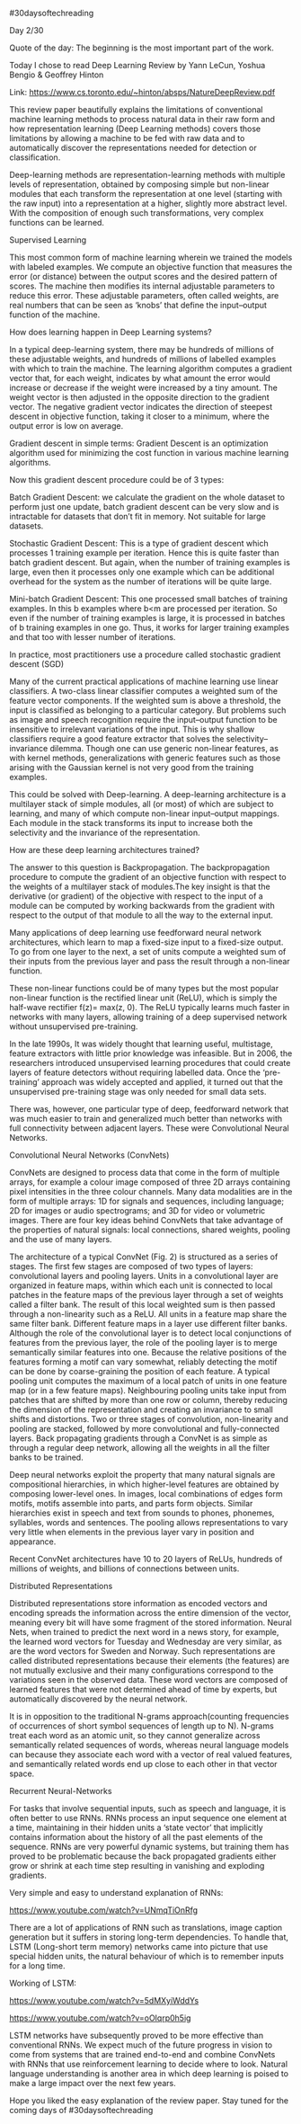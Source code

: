 #30daysoftechreading

Day 2/30

Quote of the day: The beginning is the most important part of the work.

Today I chose to read Deep Learning Review by Yann LeCun, Yoshua Bengio & Geoffrey Hinton

Link: https://www.cs.toronto.edu/~hinton/absps/NatureDeepReview.pdf 

This review paper beautifully explains the limitations of conventional machine learning methods to process natural data in their raw form and how representation learning (Deep Learning methods) covers those limitations by allowing a machine to be fed with raw data and to automatically discover the representations needed for detection or classification. 

Deep-learning methods are representation-learning methods with multiple levels of representation, obtained by composing simple but non-linear modules that each transform the representation at one level (starting with the raw input) into a representation at a higher, slightly more abstract level. With the composition of enough such transformations, very complex functions can be learned.

Supervised Learning

This most common form of machine learning wherein we trained the models with labeled examples. We compute an objective function that measures the error (or distance) between the output scores and the desired pattern of scores. The machine then modifies its internal adjustable parameters to reduce this error. These adjustable parameters, often called weights, are real numbers that can be seen as ‘knobs’ that define the input–output function of the machine. 

How does learning happen in Deep Learning systems?

In a typical deep-learning system, there may be hundreds of millions of these adjustable weights, and hundreds of millions of labelled examples with which to train the machine. The learning algorithm computes a gradient vector that, for each weight, indicates by what amount the error would increase or decrease if the weight were increased by a tiny amount. The weight vector is then adjusted in the opposite direction to the gradient vector. The negative gradient vector indicates the direction of steepest descent in objective function, taking it closer to a minimum, where the output error is low on average.

Gradient descent in simple terms: Gradient Descent is an optimization algorithm used for minimizing the cost function in various machine learning algorithms.

Now this gradient descent procedure could be of 3 types:

Batch Gradient Descent: we calculate the gradient on the whole dataset to perform just one update, batch gradient descent can be very slow and is intractable for datasets that don’t fit in memory. Not suitable for large datasets.

Stochastic Gradient Descent: This is a type of gradient descent which processes 1 training example per iteration. Hence this is quite faster than batch gradient descent. But again, when the number of training examples is large, even then it processes only one example which can be additional overhead for the system as the number of iterations will be quite large.

Mini-batch Gradient Descent: This one processed small batches of training examples. In this b examples where b<m are processed per iteration. So even if the number of training examples is large, it is processed in batches of b training examples in one go. Thus, it works for larger training examples and that too with lesser number of iterations.

In practice, most practitioners use a procedure called stochastic gradient descent (SGD)

Many of the current practical applications of machine learning use linear classifiers. A two-class linear classifier computes a weighted sum of the feature vector components. If the weighted sum is above a threshold, the input is classified as belonging to a particular category. But problems such as image and speech recognition require the input–output function to be insensitive to irrelevant variations of the input. This is why shallow classifiers require a good feature extractor that solves the selectivity–invariance dilemma. Though one can use generic non-linear features, as with kernel methods, generalizations with generic features such as those arising with the Gaussian kernel is not very good from the training examples. 

This could be solved with Deep-learning. A deep-learning architecture is a multilayer stack of simple modules, all (or most) of which are subject to learning, and many of which compute non-linear input–output mappings. Each module in the stack transforms its input to increase both the selectivity and the invariance of the representation.

How are these deep learning architectures trained?

The answer to this question is Backpropagation. The backpropagation procedure to compute the gradient of an objective function with respect to the weights of a multilayer stack of modules.The key insight is that the derivative (or gradient) of the objective with respect to the input of a module can be computed by working backwards from the gradient with respect to the output of that module to all the way to the external input.

Many applications of deep learning use feedforward neural network architectures, which learn to map a fixed-size input to a fixed-size output. To go from one layer to the next, a set of units compute a weighted sum of their inputs from the previous layer and pass the result through a non-linear function.

These non-linear functions could be of many types but the most popular non-linear function is the rectified linear unit (ReLU), which is simply the half-wave rectifier f(z)= max(z, 0). The ReLU typically learns much faster in networks with many layers, allowing training of a deep supervised network without unsupervised pre-training.

In the late 1990s, It was widely thought that learning useful, multistage, feature extractors with little prior knowledge was infeasible. But in 2006, the researchers introduced unsupervised learning procedures that could create layers of feature detectors without requiring labelled data. Once the ‘pre-training’ approach was widely accepted and applied, it turned out that the unsupervised pre-training stage was only needed for small data sets. 

There was, however, one particular type of deep, feedforward network that was much easier to train and generalized much better than networks with full connectivity between adjacent layers. These were Convolutional Neural Networks.

Convolutional Neural Networks (ConvNets)

ConvNets are designed to process data that come in the form of multiple arrays, for example a colour image composed of three 2D arrays containing pixel intensities in the three colour channels. Many data modalities are in the form of multiple arrays: 1D for signals and sequences, including language; 2D for images or audio spectrograms; and 3D for video or volumetric images. There are four key ideas behind ConvNets that take advantage of the properties of natural signals: local connections, shared weights, pooling and the use of many layers. 

The architecture of a typical ConvNet (Fig. 2) is structured as a series of stages. The first few stages are composed of two types of layers: convolutional layers and pooling layers.
Units in a convolutional layer are organized in feature maps, within which each unit is connected to local patches in the feature maps of the previous layer through a set of weights called a filter bank. The result of this local weighted sum is then passed through a non-linearity such as a ReLU. All units in a feature map share the same filter bank. Different feature maps in a layer use different filter banks. Although the role of the convolutional layer is to detect local conjunctions of features from the previous layer, the role of the pooling layer is to merge semantically similar features into one. Because the relative positions of the features forming a motif can vary somewhat, reliably detecting the motif can be done by coarse-graining the position of each feature. A typical pooling unit computes the maximum of a local patch of units in one feature map (or in a few feature maps). Neighbouring pooling units take input from patches that are shifted by more than one row or column, thereby reducing the dimension of the representation and creating an invariance to small shifts and distortions. Two or three stages of convolution, non-linearity and pooling are stacked, followed by more convolutional and fully-connected layers. Back propagating gradients through a ConvNet is as simple as through a regular deep network, allowing all the weights in all the filter banks to be trained. 

Deep neural networks exploit the property that many natural signals are compositional hierarchies, in which higher-level features are obtained by composing lower-level ones. In images, local combinations of edges form motifs, motifs assemble into parts, and parts form objects. Similar hierarchies exist in speech and text from sounds to phones, phonemes, syllables, words and sentences. The pooling allows representations to vary very little when elements in the previous layer vary in position and appearance. 

Recent ConvNet architectures have 10 to 20 layers of ReLUs, hundreds of millions of weights, and billions of connections between units.

Distributed Representations

Distributed representations store information as encoded vectors and encoding spreads the information across the entire dimension of the vector, meaning every bit will have some fragment of the stored information. Neural Nets, when trained to predict the next word in a news story, for example, the learned word vectors for Tuesday and Wednesday are very similar, as are the word vectors for Sweden and Norway. Such representations are called distributed representations because their elements (the features) are not mutually exclusive and their many configurations correspond to the variations seen in the observed data. These word vectors are composed of learned features that were not determined ahead of time by experts, but automatically discovered by the neural network. 

It is in opposition to the traditional N-grams approach(counting frequencies of occurrences of short symbol sequences of length up to N). N-grams treat each word as an atomic unit, so they cannot generalize across semantically related sequences of words, whereas neural language models can because they associate each word with a vector of real valued features, and semantically related words end up close to each other in that vector space.

Recurrent Neural-Networks

For tasks that involve sequential inputs, such as speech and language, it is often better to use RNNs. RNNs process an input sequence one element at a time, maintaining in their hidden units a ‘state vector’ that implicitly contains information about the history of all the past elements of the sequence. RNNs are very powerful dynamic systems, but training them has proved to be problematic because the back propagated gradients either grow or shrink at each time step resulting in vanishing and exploding gradients.

Very simple and easy to understand explanation of RNNs:

https://www.youtube.com/watch?v=UNmqTiOnRfg 

There are a lot of applications of RNN such as translations, image caption generation but it suffers in storing long-term dependencies. To handle that, LSTM (Long-short term memory) networks came into picture that use special hidden units, the natural behaviour of which is to remember inputs for a long time.

Working of LSTM:

https://www.youtube.com/watch?v=5dMXyiWddYs 

https://www.youtube.com/watch?v=oOIqrp0h5ig 

LSTM networks have subsequently proved to be more effective than conventional RNNs. 
We expect much of the future progress in vision to come from systems that are trained end-to-end and combine ConvNets with RNNs that use reinforcement learning to decide where to look. Natural language understanding is another area in which deep learning is poised to make a large impact over the next few years. 

Hope you liked the easy explanation of the review paper. Stay tuned for the coming days of #30daysoftechreading
